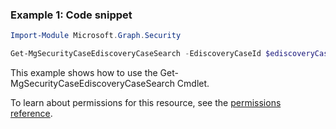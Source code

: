 ### Example 1: Code snippet

```powershell
Import-Module Microsoft.Graph.Security

Get-MgSecurityCaseEdiscoveryCaseSearch -EdiscoveryCaseId $ediscoveryCaseId -EdiscoverySearchId $ediscoverySearchId
```
This example shows how to use the Get-MgSecurityCaseEdiscoveryCaseSearch Cmdlet.

To learn about permissions for this resource, see the [permissions reference](/graph/permissions-reference).

